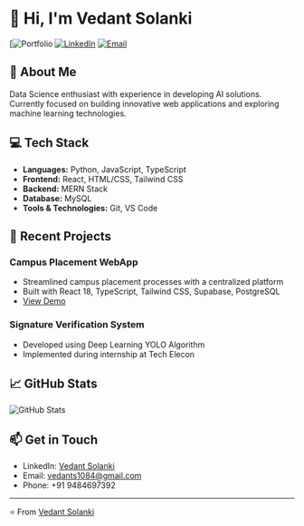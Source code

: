 # 👋 Hi, I'm Vedant Solanki

[![Portfolio](https://fancy-sunburst-98470d.netlify.app/)
[![LinkedIn](https://img.shields.io/badge/LinkedIn-Connect-blue?style=for-the-badge&logo=linkedin)](https://www.linkedin.com/in/vedant-solanki-842519249/)
[![Email](https://img.shields.io/badge/Email-Contact%20Me-red?style=for-the-badge&logo=gmail)](mailto:vedants1084@gmail.com)

## 🚀 About Me
Data Science enthusiast with experience in developing AI solutions. Currently focused on building innovative web applications and exploring machine learning technologies.

## 💻 Tech Stack
- **Languages:** Python, JavaScript, TypeScript
- **Frontend:** React, HTML/CSS, Tailwind CSS
- **Backend:** MERN Stack
- **Database:** MySQL
- **Tools & Technologies:** Git, VS Code

## 🎯 Recent Projects
### Campus Placement WebApp
- Streamlined campus placement processes with a centralized platform
- Built with React 18, TypeScript, Tailwind CSS, Supabase, PostgreSQL
- [View Demo](https://storied-selkie-7acae3.netlify.app/)

### Signature Verification System
- Developed using Deep Learning YOLO Algorithm
- Implemented during internship at Tech Elecon

## 📈 GitHub Stats
![GitHub Stats](https://github-readme-stats.vercel.app/api?username=solankivedant10&show_icons=true&theme=dark)

## 📫 Get in Touch
- LinkedIn: [Vedant Solanki](https://www.linkedin.com/in/vedant-solanki-842519249/)
- Email: vedants1084@gmail.com
- Phone: +91 9484697392

---
⭐️ From [Vedant Solanki](https://github.com/solankivedant10)
